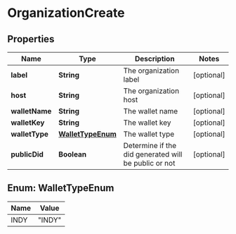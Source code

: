 

# OrganizationCreate

## Properties

Name | Type | Description | Notes
------------ | ------------- | ------------- | -------------
**label** | **String** | The organization label |  [optional]
**host** | **String** | The organization host |  [optional]
**walletName** | **String** | The wallet name |  [optional]
**walletKey** | **String** | The wallet key |  [optional]
**walletType** | [**WalletTypeEnum**](#WalletTypeEnum) | The wallet type |  [optional]
**publicDid** | **Boolean** | Determine if the did generated will be public or not |  [optional]



## Enum: WalletTypeEnum

Name | Value
---- | -----
INDY | &quot;INDY&quot;



